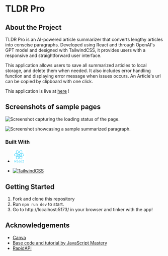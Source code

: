 <!-- PROJECT LOGO -->

# TLDR Pro

## About the Project

TLDR Pro is an AI-powered article summarizer that converts lengthy articles into conscise paragraphs. Developed using React and through OpenAI's GPT model and designed with TailwindCSS, it provides users with a responsive and straightforward user interface.

This application allows users to save all summarized articles to local storage, and delete them when needed. It also includes error handling function and displaying error message when issues occurs. An Article's url can be copied by clipboard with one click.

This application is live at [here](https://ai-summarizer-kfnnmben9-sherimin.vercel.app) !

## Screenshots of sample pages

![Screenshot capturing the loading status of the page.](https://github.com/sherimin/AISummarizer/commit/c5299a3de485f941f43f47f7164d0a4794d81cbb#diff-471d95587f113589e8d3991c55b361007da5d5e7b54bd4c426e0deafedeec760)

![Screenshot showcasing a sample summarized paragraph.](https://github.com/sherimin/AISummarizer/commit/c5299a3de485f941f43f47f7164d0a4794d81cbb#diff-20bd8b69fe3b04c9d7e65cacb1c34de47c8ba0141a93431f0bb9c8b448b612ac)

### Built With

- <a href="https://reactjs.org/" target="_blank" rel="noreferrer"> <img src="https://raw.githubusercontent.com/devicons/devicon/master/icons/react/react-original-wordmark.svg" alt="react" width="40" height="40"/> </a>

- <a href="https://tailwindui.com/" target="_blank" rel="noreferrer"> <img src="https://tailwindcss.com/_next/static/media/tailwindcss-mark.3c5441fc7a190fb1800d4a5c7f07ba4b1345a9c8.svg/" alt="TailwindCSS" width="40" height="40"/> </a>

## Getting Started

1. Fork and clone this repository
2. Run `npm run dev` to start.
3. Go to http://localhost:5173/ in your browser and tinker with the app!

## Acknowledgements

- [Canva](https://www.canva.com)
- [Base code and tutorial by JavaScript Mastery](https://github.com/adrianhajdin)
- [RapidAPI](https://rapidapi.com/restyler/api/article-extractor-and-summarizer?utm_source=youtube.com%2FJavaScriptMastery&utm_medium=referral&utm_campaign=DevRel)
